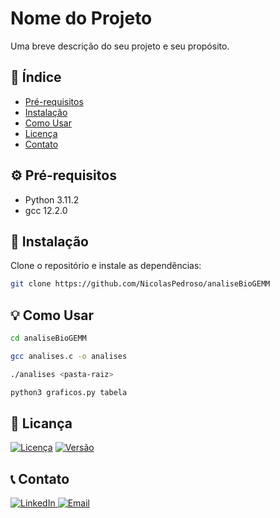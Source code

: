 # Nome do Projeto  



Uma breve descrição do seu projeto e seu propósito.

## 📌 Índice
- [Pré-requisitos](#pré-requisitos)
- [Instalação](#instalação)
- [Como Usar](#como-usar)
- [Licença](#licença)
- [Contato](#contato)

## ⚙️ Pré-requisitos
- Python 3.11.2
- gcc 12.2.0

## 🔧 Instalação
Clone o repositório e instale as dependências:
```bash
git clone https://github.com/NicolasPedroso/analiseBioGEMM
```
## 💡 Como Usar
```bash
cd analiseBioGEMM

gcc analises.c -o analises

./analises <pasta-raiz>

python3 graficos.py tabela
```
## 👮 Licança

[![Licença](https://img.shields.io/badge/license-MIT-blue.svg)](LICENSE)
[![Versão](https://img.shields.io/badge/version-1.0.0-green.svg)](https://github.com/NicolasPedroso/analiseBioGEMM)

## 📞 Contato
<p>
    <a href="https://www.linkedin.com/in/nicolas-gabriel-ramos-pedroso" target="blank">
    <img src="https://img.shields.io/badge/LinkedIn-0077B5?style=for-the-badge&logo=linkedin&logoColor=white" alt="LinkedIn"/>
  </a>
    <a href="mailto:nicolasgr.pedroso@gmail.com" target="blank">
    <img src="https://img.shields.io/badge/Email-D14836?style=for-the-badge&logo=gmail&logoColor=white" alt="Email"/>
  </a>
</p>
